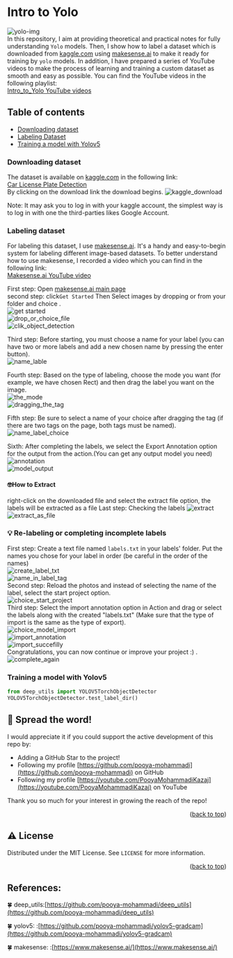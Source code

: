 # Intro to Yolo
![yolo-img](images/yolo.png)</br>
In this repository, I aim at providing theoretical and practical notes for fully understanding `Yolo` models. Then, I 
show how to label a dataset which is downloaded from [kaggle.com](https://www.kaggle.com) 
using [makesense.ai](https://www.makesense.ai/) to make it ready for training by `yolo` models. 
In addition, I have prepared a series of YouTube videos to make the process of learning and training a custom dataset as 
smooth and easy as possible. You can find the YouTube videos in the following playlist:</br>
[Intro_to_Yolo YouTube videos](https://youtube.com/playlist?list=PL2g_5adpoaeK0G2kGA83nDlwplC8Uc0Ce)


## Table of contents
* [Downloading dataset](#Downloading-dataset)
* [Labeling Dataset](#Labeling-Dataset)
* [Training a model with Yolov5](#training-a-model-with-yolov5)


### Downloading dataset
The dataset is available on [kaggle.com](https://www.kaggle.com) in the following link:</br>
[Car License Plate Detection](https://www.kaggle.com/datasets/andrewmvd/car-plate-detection?resource=download)</br>
By clicking on the download link the download begins. 
![kaggle_download](images/dataset/download_kaggle.png)

Note: It may ask you to log in with your kaggle account, the simplest way is to log in with one the third-parties likes Google Account.

### Labeling dataset
For labeling this dataset, I use [makesense.ai](https://www.makesense.ai/). It's a handy and easy-to-begin system for 
labeling different image-based datasets. To better understand how to use makesense, I recorded a video which you
can find in the following link:</br>
[Makesense.ai YouTube video]()

First step: Open [makesense.ai main page](https://www.makesense.ai/)</br>
second step: click`Get Started`  Then Select images by dropping or from your folder and choice . <br />
![get started](images/labeling_dataset/get_started.png)</br>
![drop_or_choice_file](images/labeling_dataset/drop_or_choice_file.png)</br>
![clik_object_detection](images/labeling_dataset/clik_object_detection.png)</br>

Third step: Before starting, you must choose a name for your label (you can have two or more labels and add a new chosen name by pressing the enter button).<br />
![name_lable](images/labeling_dataset/name_lable.png)</br>

Fourth step: Based on the type of labeling, choose the mode you want (for example, we have chosen Rect) and then drag the label you want on the image.<br />
![the_mode](images/labeling_dataset/the_mode.png)</br>
![dragging_the_tag](images/labeling_dataset/dragging_the_tag.png)</br>

Fifth step: Be sure to select a name of your choice after dragging the tag (if there are two tags on the page, both tags must be named).<br />
![name_label_choice](images/labeling_dataset/name_label_choice.png)</br>

Sixth: After completing the labels, we select the Export Annotation option for the output from the action.(You can get any output model you need) <br />
![annotation](images/labeling_dataset/annotation.png)</br>
![model_output](images/labeling_dataset/model_output.png)</br>
#### 🤓How to Extract
right-click on the downloaded file and select the extract file option, the labels will be extracted as a file
Last step: Checking the labels
![extract](images/labeling_dataset/extract.png)</br>
![extract_as_file](images/labeling_dataset/extract_as_file.png)</br>
### 💡 Re-labeling or completing incomplete labels
First step: Create a text file named  `labels.txt` in your labels' folder.
Put the names you chose for your label in order (be careful in the order of the names)<br />
![create_label_txt](images/labeling_dataset/create_label_txt.png)</br>
![name_in_label_tag](images/labeling_dataset/name_in_label_tag.png)</br>
Second step: Reload the photos and instead of selecting the name of the label, select the start project option.<br />
![choice_start_project](images/labeling_dataset/choice_start_project.png)</br>
Third step: Select the import annotation option in Action and drag or select the labels along with the created "labels.txt"
(Make sure that the type of import is the same as the type of export).<br />
![choice_model_import](images/labeling_dataset/choice_model_import.png)</br>
![import_annotation](images/labeling_dataset/import_annotation.png)</br>
![import_succefilly](images/labeling_dataset/import_succefilly.png)</br>
Congratulations, you can now continue or improve your project :) .</br>
![complete_again](images/labeling_dataset/complete_again.png)</br>
### Training a model with Yolov5

```python
from deep_utils import YOLOV5TorchObjectDetector
YOLOV5TorchObjectDetector.test_label_dir()
```
## 🌟 Spread the word!

I would appreciate it if you could support the active development of this repo by:
- Adding a GitHub Star to the project!
- Following my profile [https://github.com/pooya-mohammadi](https://github.com/pooya-mohammadi) on GitHub
- Following my profile [https://youtube.com/PooyaMohammadiKazaj](https://youtube.com/PooyaMohammadiKazaj) on YouTube

Thank you so much for your interest in growing the reach of the repo!
<p align="right">(<a href="#top">back to top</a>)</p>

## ⚠️ License

Distributed under the MIT License. See `LICENSE` for more information.

<p align="right">(<a href="#top">back to top</a>)</p>


## References:
🍀 deep_utils:[https://github.com/pooya-mohammadi/deep_utils](https://github.com/pooya-mohammadi/deep_utils)</p>
🍀 yolov5: :[https://github.com/pooya-mohammadi/yolov5-gradcam](https://github.com/pooya-mohammadi/yolov5-gradcam)</p>
🍀 makesense: :[https://www.makesense.ai/](https://www.makesense.ai/)</p>